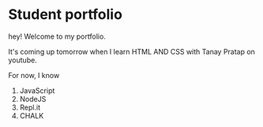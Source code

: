 # Student portfolio

hey! Welcome to my portfolio.

It's coming up tomorrow when I learn HTML AND CSS with Tanay Pratap on youtube.

For now, I know
1. JavaScript
1. NodeJS
1. Repl.it
1. CHALK

